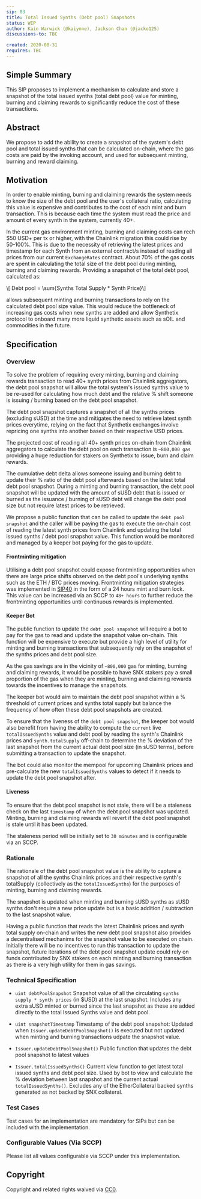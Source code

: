 ```yaml
---
sip: 83
title: Total Issued Synths (Debt pool) Snapshots
status: WIP
author: Kain Warwick (@kaiynne), Jackson Chan (@jacko125)
discussions-to: TBC

created: 2020-08-31
requires: TBC
---
```


## Simple Summary
<!--"If you can't explain it simply, you don't understand it well enough." Simply describe the outcome the proposed changes intends to achieve. This should be non-technical and accessible to a casual community member.-->

This SIP proposes to implement a mechanism to calculate and store a snapshot of the total issued synths (total debt pool) value for minting, burning and claiming rewards to significantly reduce the cost of these transactions.

## Abstract
<!--A short (~200 word) description of the proposed change, the abstract should clearly describe the proposed change. This is what *will* be done if the SIP is implemented, not *why* it should be done or *how* it will be done. If the SIP proposes deploying a new contract, write, "we propose to deploy a new contract that will do x".-->

We propose to add the ability to create a snapshot of the system's debt pool and total issued synths that can be calculated on-chain, where the gas costs are paid by the invoking account, and used for subsequent minting, burning and reward claiming.

## Motivation
<!--This is the problem statement. This is the *why* of the SIP. It should clearly explain *why* the current state of the protocol is inadequate.  It is critical that you explain *why* the change is needed, if the SIP proposes changing how something is calculated, you must address *why* the current calculation is innaccurate or wrong. This is not the place to describe how the SIP will address the issue!-->
In order to enable minting, burning and claiming rewards the system needs to know the size of the debt pool and the user's collateral ratio, calculating this value is expensive and contributes to the cost of each mint and burn transaction. This is because each time the system must read the price and amount of every synth in the system, currently 40+.

In the current gas environment minting, burning and claiming costs can rech $50 USD+ per tx or higher, with the Chainlink migration this could rise by 50-100%. This is due to the necessity of retrieving the latest prices and timestamp for each Synth from an external contract/s instead of reading all prices from our current `ExchangeRates` contract. About 70% of the gas costs are spent in calculating the total size of the debt pool during minting, burning and claiming rewards. Providing a snapshot of the total debt pool, calculated as:

\\[ Debt pool = \sum{Synths Total Supply * Synth Price}\\]

allows subsequent minting and burning transactions to rely on the calculated debt pool size value. This would reduce the bottleneck of increasing gas costs when new synths are added and allow Synthetix protocol to onboard many more liquid synthetic assets such as sOIL and commodities in the future.

## Specification
<!--The specification should describe the syntax and semantics of any new feature, there are five sections
1. Overview
2. Rationale
3. Technical Specification
4. Test Cases
5. Configurable Values
-->

### Overview
<!--This is a high level overview of *how* the SIP will solve the problem. The overview should clearly describe how the new feature will be implemented.-->

To solve the problem of requiring every minting, burning and claiming rewards transaction to read 40+ synth prices from Chainlink aggregators, the debt pool snapshot will allow the total system's issued synths value to be re-used for calculating how much debt and the relative % shift someone is issuing / burning based on the debt pool snapshot.

The debt pool snapshot captures a snapshot of all the synths prices (excluding sUSD) at the time and mitigates the need to retrieve latest synth prices everytime, relying on the fact that Synthetix exchanges involve repricing one synths into another based on their respective USD prices.

The projected cost of reading all 40+ synth prices on-chain from Chainlink aggregators to calculate the debt pool on each transaction is `~800,000 gas` providing a huge reduction for stakers on Synthetix to issue, burn and claim rewards.

The cumulative debt delta allows someone issuing and burning debt to update their % ratio of the debt pool afterwards based on the latest total debt pool snapshot. During a minting and burning transaction, the debt pool snapshot will be updated with the amount of sUSD debt that is issued or burned as the issuance / burning of sUSD debt will change the debt pool size but not require latest prices to be retrieved.

We propose a public function that can be called to update the `debt pool snapshot` and the caller will be paying the gas to execute the on-chain cost of reading the latest synth prices from Chainlink and updating the total issued synths / debt pool snapshot value. This function would be monitored and managed by a keeper bot paying for the gas to update.

#### Frontminting mitigation

Utilising a debt pool snapshot could expose frontminting opportunities when there are large price shifts observed on the debt pool's underlying synths such as the ETH / BTC prices moving. Frontminting mitigation strategies was implemented in [SIP40](./sip-40.md) in the form of a 24 hours mint and burn lock. This value can be increased via an SCCP to `48+ hours` to further reduce the frontminting opportunities until continuous rewards is implemented.

#### Keeper Bot

The public function to update the `debt pool snapshot` will require a bot to pay for the gas to read and update the snapshot value on-chain. This function will be expensive to execute but provide a high level of utility for minting and burning transactions that subsequently rely on the snapshot of the synths prices and debt pool size.

As the gas savings are in the vicinity of `~800,000` gas for minting, burning and claiming rewards, it would be possible to have SNX stakers pay a small proportion of the gas when they are minting, burning and claiming rewards towards the incentives to manage the snapshots.

The keeper bot would aim to maintain the debt pool snapshot within a % threshold of current prices and synths total supply but balance the frequency of how often these debt pool snapshots are created.

To ensure that the liveness of the `debt pool snapshot`, the keeper bot would also benefit from having the ability to compute the `current` live `totalIssuedSynths` value and debt pool by reading the synth's Chainlink prices and `synth.totalSupply` off-chain to determine the % deviation of the last snapshot from the current actual debt pool size (in sUSD terms), before submitting a transaction to update the snapshot.

The bot could also monitor the mempool for upcoming Chainlink prices and pre-calculate the new `totalIssuedSynths` values to detect if it needs to update the debt pool snapshot after.

#### Liveness

To ensure that the debt pool snapshot is not stale, there will be a staleness check on the last `timestamp` of when the debt pool snapshot was updated. Minting, burning and claiming rewards will revert if the debt pool snapshot is stale until it has been updated.

The staleness period will be initially set to `30 minutes` and is configurable via an SCCP.

### Rationale
<!--This is where you explain the reasoning behind how you propose to solve the problem. Why did you propose to implement the change in this way, what were the considerations and trade-offs. The rationale fleshes out what motivated the design and why particular design decisions were made. It should describe alternate designs that were considered and related work. The rationale may also provide evidence of consensus within the community, and should discuss important objections or concerns raised during discussion.-->

The rationale of the debt pool snapshot value is the ability to capture a snapshot of all the synths Chainlink prices and their respective synth's totalSupply (collectively as the `totalIssuedSynths`) for the purposes of minting, burning and claiming rewards.

The snapshot is updated when minting and burning sUSD synths as sUSD synths don't require a new price update but is a basic addition / subtraction to the last snapshot value.

Having a public function that reads the latest Chainlink prices and synth total supply on-chain and writes the new debt pool snapshot also provides a decentralised mechanims for the snapshot value to be executed on chain. Initially there will be no incentives to run this transaction to update the snapshot, future iterations of the debt pool snapshot update could rely on funds contributed by SNX stakers on each minting and burning transaction as there is a very high utility for them in gas savings.

### Technical Specification
<!--The technical specification should outline the public API of the changes proposed. That is, changes to any of the interfaces Synthetix currently exposes or the creations of new ones.-->

- `uint debtPoolSnapshot` Snapshot value of all the circulating `synths supply * synth prices` (in $USD) at the last snapshot. Includes any extra sUSD minted or burned since the last snapshot as these are added directly to the total Issued Synths value and debt pool.

- `uint snapshotTimestamp` Timestamp of the debt pool snapshot: Updated when `Issuer.updateDebtPoolSnapshot()` is executed but not updated when minting and burning transactions udpate the snapshot value.

- `Issuer.updateDebtPoolSnapshot()` Public function that updates the debt pool snapshot to latest values

- `Issuer.totalIssuedSynths()` Current view function to get latest total issued synths and debt pool size. Used by bot to view and calculate the % deviation between last snapshot and the current actual `totalIssuedSynths()`. Excludes any of the EtherCollateral backed synths generated as not backed by SNX collateral.

### Test Cases
<!--Test cases for an implementation are mandatory for SIPs but can be included with the implementation..-->
Test cases for an implementation are mandatory for SIPs but can be included with the implementation.

### Configurable Values (Via SCCP)
<!--Please list all values configurable via SCCP under this implementation.-->
Please list all values configurable via SCCP under this implementation.

## Copyright
Copyright and related rights waived via [CC0](https://creativecommons.org/publicdomain/zero/1.0/).
